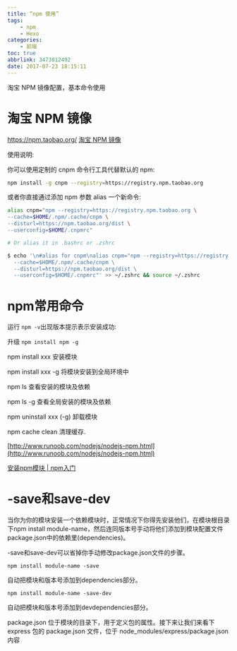 ```yaml
---
title: “npm 使用”
tags: 
    - npm
    - Hexo
categories: 
    - 前端
toc: true
abbrlink: 3473012492
date: 2017-07-23 18:15:11
---
```

淘宝 NPM 镜像配置，基本命令使用
<!-- more -->
# 淘宝 NPM 镜像
https://npm.taobao.org/
[淘宝 NPM 镜像](https://npm.taobao.org/)

使用说明:

你可以使用定制的 cnpm 命令行工具代替默认的 npm:

```bash
npm install -g cnpm --registry=https://registry.npm.taobao.org
```

或者你直接通过添加 npm 参数 alias 一个新命令:

```bash
alias cnpm="npm --registry=https://registry.npm.taobao.org \
--cache=$HOME/.npm/.cache/cnpm \
--disturl=https://npm.taobao.org/dist \
--userconfig=$HOME/.cnpmrc"

# Or alias it in .bashrc or .zshrc

$ echo '\n#alias for cnpm\nalias cnpm="npm --registry=https://registry.npm.taobao.org \
  --cache=$HOME/.npm/.cache/cnpm \
  --disturl=https://npm.taobao.org/dist \
  --userconfig=$HOME/.cnpmrc"' >> ~/.zshrc && source ~/.zshrc

```

# npm常用命令

运行 `npm -v`出现版本提示表示安装成功:

升级 `npm install npm -g`

npm install xxx 安装模块

npm install xxx -g 将模块安装到全局环境中

npm ls 查看安装的模块及依赖

npm ls -g 查看全局安装的模块及依赖

npm uninstall xxx  (-g) 卸载模块

npm cache clean 清理缓存.


[http://www.runoob.com/nodejs/nodejs-npm.html](http://www.runoob.com/nodejs/nodejs-npm.html)

[安装npm模块 | npm入门](https://chenyiqiao.gitbooks.io/documentation_for_npm/content/install_packages.html)

# -save和save-dev

当你为你的模块安装一个依赖模块时，正常情况下你得先安装他们，在模块根目录下npm install module-name，然后连同版本号手动将他们添加到模块配置文件package.json中的依赖里(dependencies)。

-save和save-dev可以省掉你手动修改package.json文件的步骤。

```
npm install module-name -save

```
自动把模块和版本号添加到dependencies部分。

```
npm install module-name -save-dev

```
自动把模块和版本号添加到devdependencies部分。

package.json 位于模块的目录下，用于定义包的属性。接下来让我们来看下 express 包的 package.json 文件，位于 node_modules/express/package.json 内容